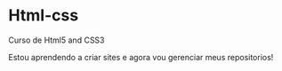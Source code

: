 # Html-css
 Curso de Html5 and CSS3

Estou aprendendo a criar sites e agora vou gerenciar meus repositorios!